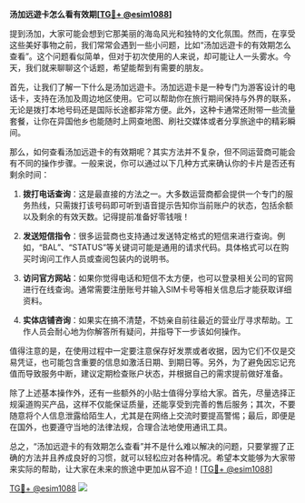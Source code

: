 **汤加远遊卡怎么看有效期[[TG💪+ @esim1088](https://t.me/s/esim1088)]**

提到汤加，大家可能会想到它那美丽的海岛风光和独特的文化氛围。然而，在享受这些美好事物之前，我们常常会遇到一些小问题，比如“汤加远遊卡的有效期怎么查看”。这个问题看似简单，但对于初次使用的人来说，却可能让人一头雾水。今天，我们就来聊聊这个话题，希望能帮到有需要的朋友。

首先，让我们了解一下什么是汤加远遊卡。汤加远遊卡是一种专门为游客设计的电话卡，支持在汤加及周边地区使用。它可以帮助你在旅行期间保持与外界的联系，无论是拨打本地号码还是国际长途都非常方便。此外，这种卡通常还附带一些流量套餐，让你在异国他乡也能随时上网查地图、刷社交媒体或者分享旅途中的精彩瞬间。

那么，如何查看汤加远遊卡的有效期呢？其实方法并不复杂，但不同运营商可能会有不同的操作步骤。一般来说，你可以通过以下几种方式来确认你的卡片是否还有剩余时间：

1. **拨打电话查询**：这是最直接的方法之一。大多数运营商都会提供一个专门的服务热线，只需拨打该号码即可听到语音提示告知你当前账户的状态，包括余额以及剩余的有效天数。记得提前准备好零钱哦！

2. **发送短信指令**：很多运营商也支持通过发送特定格式的短信来进行查询。例如，“BAL”、“STATUS”等关键词可能是通用的请求代码。具体格式可以在购买时询问工作人员或查阅包装内的说明书。

3. **访问官方网站**：如果你觉得电话和短信不太方便，也可以登录相关公司的官网进行在线查询。通常需要注册账号并输入SIM卡号等相关信息后才能获取详细资料。

4. **实体店铺咨询**：如果实在搞不清楚，不妨亲自前往最近的营业厅寻求帮助。工作人员会耐心地为你解答所有疑问，并指导下一步该如何操作。

值得注意的是，在使用过程中一定要注意保存好发票或者收据，因为它们不仅是交易凭证，也可能包含重要的信息如激活日期、到期日等。另外，为了避免因忘记充值而导致服务中断，建议定期检查账户状态，并根据自己的需求提前做好准备。

除了上述基本操作外，还有一些额外的小贴士值得分享给大家。首先，尽量选择正规渠道购买产品，这样不仅能保证质量，还能享受到完善的售后服务；其次，不要随意将个人信息泄露给陌生人，尤其是在网络上交流时要提高警惕；最后，即便是在国外，也要遵守当地的法律法规，合理合法地使用通讯工具。

总之，“汤加远遊卡的有效期怎么查看”并不是什么难以解决的问题，只要掌握了正确的方法并且养成良好的习惯，就可以轻松应对各种情况。希望本文能够为大家带来实际的帮助，让大家在未来的旅途中更加从容不迫！[[TG💪+ @esim1088](https://t.me/s/esim1088)]

[TG💪+ @esim1088](https://t.me/s/esim1088) ![](https://i.postimg.cc/4NQfJmqS/Snipaste-2025-05-13-00-14-12.png)